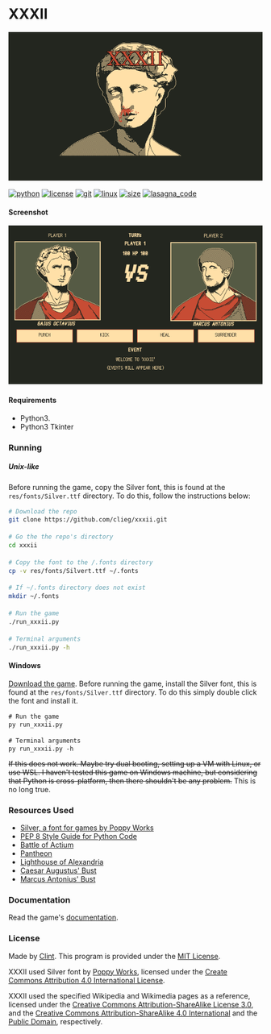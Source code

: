 # XXXII

![cover](res/cover.png)

[![python](https://img.shields.io/badge/made_with-python-c74c34?labelColor=23261f&logo=python&logoColor=c74c34)](https://python.org)
[![license](https://img.shields.io/badge/license-GPL‐3.0-c74c34?labelColor=23261f‐=gnu‐=c74c34)](https://github.com/clieg/xxxii/blob/master/LICENSE)
[![git](https://img.shields.io/badge/uses-git-c74c34?labelColor=23261f&logo=git&logoColor=c74c34)](https://git-scm.com)
[![linux](https://img.shields.io/badge/works_on-my_machine-c74c34?labelColor=23261f&logo=pop_os&logoColor=c74c34)](https://pop.system76.com/)
[![size](https://img.shields.io/github/repo-size/clieg/xxxii?color=c74c34&labelColor=23261f&logo=github&logoColor=c74c34)](https://github.com/clieg/xxxii.git)
[![lasagna_code](https://img.shields.io/badge/contains-tasty_lasagna_code-c74c34?labelColor=23261f)](https://en.wikipedia.org/wiki/Spaghetti_code#Lasagna_code)

#### Screenshot

![screenshot](res/screenshot.png)

#### Requirements

- Python3.
- Python3 Tkinter

### Running

##### Unix-like

Before running the game, copy the Silver font, this is found at the `res/fonts/Silver.ttf` directory. To do this, follow the instructions below:

```bash
# Download the repo
git clone https://github.com/clieg/xxxii.git

# Go the the repo's directory
cd xxxii

# Copy the font to the /.fonts directory
cp -v res/fonts/Silvert.ttf ~/.fonts

# If ~/.fonts directory does not exist
mkdir ~/.fonts

# Run the game
./run_xxxii.py

# Terminal arguments
./run_xxxii.py -h
```

#### Windows

[Download the game](https://github.com/clieg/xxxii/archive/refs/heads/master.zip).
Before running the game, install the Silver font, this is found at the `res/fonts/Silver.ttf` directory. To do this simply double click the font and install it.

```shell
# Run the game
py run_xxxii.py

# Terminal arguments
py run_xxxii.py -h
```

~~If this does not work. Maybe try dual booting, setting up a VM with Linux, or use WSL. I haven't tested this game on Windows machine, but considering that Python is cross-platform, then there shouldn't be any problem.~~
This is no long true.

### Resources Used

- [Silver, a font for games by Poppy Works](https://poppyworks.itch.io/silver)
- [PEP 8 Style Guide for Python Code](https://python.org/dev/peps/pep-0008)
- [Battle of Actium](https://en.wikipedia.org/wiki/Battle_of_Actium)
- [Pantheon](https://en.wikipedia.org/wiki/Pantheon,_Rome)
- [Lighthouse of Alexandria](https://en.wikipedia.org/wiki/Alexandria_lighthouse)
- [Caesar Augustus' Bust](https://upload.wikimedia.org/wikipedia/commons/0/0b/Augustus_Bevilacqua_Glyptothek_Munich_317.jpg)
- [Marcus Antonius' Bust](https://upload.wikimedia.org/wikipedia/commons/2/21/Marcus_Antonius_marble_bust_in_the_Vatican_Museums.jpg)

### Documentation

Read the game's [documentation](https://github.com/clieg/xxxii/blob/master/DOC.md).

### License

Made by [Clint](https://github.com/cegargo). This program is provided under the [MIT License](./LICENSE).

XXXII used Silver font by [Poppy Works](https://twitter.com/WorkWithPoppy), licensed under the [Create Commons Attribution 4.0 International License](https://creativecommons.org/licenses/by/4.0/legalcode).

XXXII used the specified Wikipedia and Wikimedia pages as a reference, licensed under the [Creative Commons Attribution-ShareAlike License 3.0](https://creativecommons.org/licenses/by-sa/3.0/legalcode), and the [Creative Commons Attribution-ShareAlike 4.0 International](https://creativecommons.org/licenses/by/4.0/legalcode) and the [Public Domain](https://en.wikipedia.org/wiki/Public_domain), respectively.

